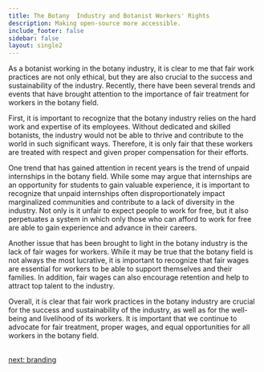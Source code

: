 ```yaml
---
title: The Botany  Industry and Botanist Workers' Rights
description: Making open-source more accessible.
include_footer: false
sidebar: false
layout: single2
---
```



<p>
As a botanist working in the botany industry, it is clear to me that fair work practices are not only ethical, but they are also crucial to the success and sustainability of the industry. Recently, there have been several trends and events that have brought attention to the importance of fair treatment for workers in the botany field.

First, it is important to recognize that the botany industry relies on the hard work and expertise of its employees. Without dedicated and skilled botanists, the industry would not be able to thrive and contribute to the world in such significant ways. Therefore, it is only fair that these workers are treated with respect and given proper compensation for their efforts.

One trend that has gained attention in recent years is the trend of unpaid internships in the botany field. While some may argue that internships are an opportunity for students to gain valuable experience, it is important to recognize that unpaid internships often disproportionately impact marginalized communities and contribute to a lack of diversity in the industry. Not only is it unfair to expect people to work for free, but it also perpetuates a system in which only those who can afford to work for free are able to gain experience and advance in their careers.

Another issue that has been brought to light in the botany industry is the lack of fair wages for workers. While it may be true that the botany field is not always the most lucrative, it is important to recognize that fair wages are essential for workers to be able to support themselves and their families. In addition, fair wages can also encourage retention and help to attract top talent to the industry.

Overall, it is clear that fair work practices in the botany industry are crucial for the success and sustainability of the industry, as well as for the well-being and livelihood of its workers. It is important that we continue to advocate for fair treatment, proper wages, and equal opportunities for all workers in the botany field.

<br>
<a href="https://workdojos.com/botanist/branding">next: branding</a>
</p>